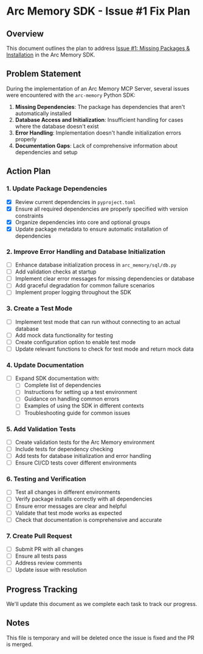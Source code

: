 # Arc Memory SDK - Issue #1 Fix Plan

## Overview
This document outlines the plan to address [Issue #1: Missing Packages & Installation](https://github.com/Arc-Computer/arc-memory/issues/1) in the Arc Memory SDK.

## Problem Statement
During the implementation of an Arc Memory MCP Server, several issues were encountered with the `arc-memory` Python SDK:
1. **Missing Dependencies**: The package has dependencies that aren't automatically installed
2. **Database Access and Initialization**: Insufficient handling for cases where the database doesn't exist
3. **Error Handling**: Implementation doesn't handle initialization errors properly
4. **Documentation Gaps**: Lack of comprehensive information about dependencies and setup

## Action Plan

### 1. Update Package Dependencies
- [x] Review current dependencies in `pyproject.toml`
- [x] Ensure all required dependencies are properly specified with version constraints
- [x] Organize dependencies into core and optional groups
- [x] Update package metadata to ensure automatic installation of dependencies

### 2. Improve Error Handling and Database Initialization
- [ ] Enhance database initialization process in `arc_memory/sql/db.py`
- [ ] Add validation checks at startup
- [ ] Implement clear error messages for missing dependencies or database
- [ ] Add graceful degradation for common failure scenarios
- [ ] Implement proper logging throughout the SDK

### 3. Create a Test Mode
- [ ] Implement test mode that can run without connecting to an actual database
- [ ] Add mock data functionality for testing
- [ ] Create configuration option to enable test mode
- [ ] Update relevant functions to check for test mode and return mock data

### 4. Update Documentation
- [ ] Expand SDK documentation with:
  - [ ] Complete list of dependencies
  - [ ] Instructions for setting up a test environment
  - [ ] Guidance on handling common errors
  - [ ] Examples of using the SDK in different contexts
  - [ ] Troubleshooting guide for common issues

### 5. Add Validation Tests
- [ ] Create validation tests for the Arc Memory environment
- [ ] Include tests for dependency checking
- [ ] Add tests for database initialization and error handling
- [ ] Ensure CI/CD tests cover different environments

### 6. Testing and Verification
- [ ] Test all changes in different environments
- [ ] Verify package installs correctly with all dependencies
- [ ] Ensure error messages are clear and helpful
- [ ] Validate that test mode works as expected
- [ ] Check that documentation is comprehensive and accurate

### 7. Create Pull Request
- [ ] Submit PR with all changes
- [ ] Ensure all tests pass
- [ ] Address review comments
- [ ] Update issue with resolution

## Progress Tracking
We'll update this document as we complete each task to track our progress.

## Notes
This file is temporary and will be deleted once the issue is fixed and the PR is merged.
